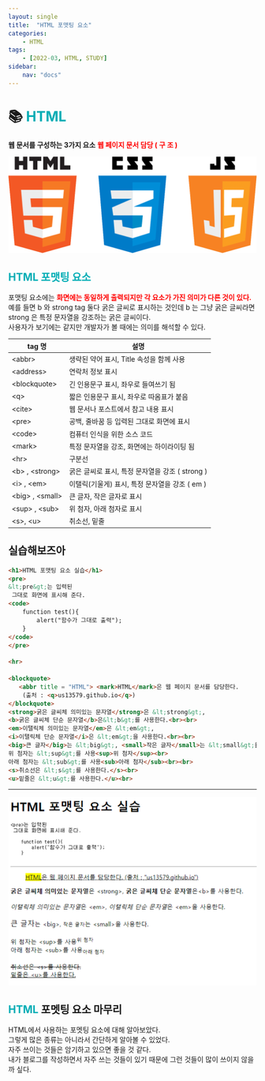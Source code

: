 ```yaml
---
layout: single
title:  "HTML 포맷팅 요소"
categories: 
    - HTML
tags: 
    - [2022-03, HTML, STUDY]
sidebar:
    nav: "docs"
---
```


# 📚 <a style="color:#00adb5">HTML</a>
<b>웹 문서를 구성하는 3가지 요소</b>
<a style="color:red"><b>웹 페이지 문서 담당 ( 구 조 )</b></a><br>
<p align="center"><img src="./../../images/hcj.png"></p>

## <a style="color:#00adb5">HTML 포맷팅 요소</a>
포맷팅 요소에는 <a style="color:red"><strong>화면에는 동일하게 출력되지만 각 요소가 가진 의미가 다른 것이 있다.</strong></a><br>
예를 들면 b 와 strong tag 둘다 굵은 글씨로 표시하는 것인데 b 는 그냥 굵은 글씨라면 strong 은 특정 문자열을 강조하는 굵은 글씨이다.<br>
사용자가 보기에는 같지만 개발자가 볼 때에는 의미를 해석할 수 있다.<br>


| tag 명 | 설명 |
|--------|------|
| &lt;abbr&gt; | 생략된 약어 표시, Title 속성을 함께 사용 |
| &lt;address&gt; | 연락처 정보 표시 |
| &lt;blockquote&gt; | 긴 인용문구 표시, 좌우로 들여쓰기 됨 |
| &lt;q&gt; | 짧은 인용문구 표시, 좌우로 따옴표가 붙음 |
| &lt;cite&gt; | 웹 문서나 포스트에서 참고 내용 표시 |
| &lt;pre&gt; | 공백, 줄바꿈 등 입력된 그대로 화면에 표시 |
| &lt;code&gt; | 컴퓨터 인식을 위한 소스 코드 |
| &lt;mark&gt; | 특정 문자열을 강조, 화면에는 하이라이팅 됨 |
| &lt;hr&gt; | 구분선 |
| &lt;b&gt; , &lt;strong&gt; | 굵은 글씨로 표시, 특정 문자열을 강조 ( strong ) |
| &lt;i&gt; , &lt;em&gt; | 이탤릭(기울게) 표시, 특정 문자열을 강조 ( em ) |
| &lt;big&gt; , &lt;small&gt; | 큰 글자, 작은 글자로 표시 |
| &lt;sup&gt; , &lt;sub&gt; | 위 첨자, 아래 첨자로 표시 |
| &lt;s&gt;, &lt;u&gt; | 취소선, 밑줄 |


## 실습해보즈아

```html
<h1>HTML 포맷팅 요소 실습</h1>
<pre>
&lt;pre&gt;는 입력된
 그대로 화면에 표시해 준다.
<code>
    function test(){
        alert("함수가 그대로 출력");
    }
</code>
</pre>

<hr>

<blockquote>
   <abbr title = "HTML"> <mark>HTML</mark>은 웹 페이지 문서를 담당한다.
    (출처 : <q>us13579.github.io</q>)
</blockquote>
<strong>굵은 글씨체 의미있는 문자열</strong>은 &lt;strong&gt;,
<b>굵은 글씨체 단순 문자열</b>은&lt;b&gt;를 사용한다.<br><br>
<em>이탤릭체 의미있는 문자열</em>은 &lt;em&gt;,
<i>이탤릭체 단순 문자열</i>은 &lt;em&gt;을 사용한다.<br><br>
<big>큰 글자</big>는 &lt;big&gt;, <small>작은 글자</small>는 &lt;small&gt;을 사용한다.<br><br>
위 첨자는 &lt;sup&gt;를 사용<sup>위 첨자</sup><br>
아래 첨자는 &lt;sub&gt;를 사용<sub>아래 첨자</sub><br><br>
<s>취소선은 &lt;s&gt;를 사용한다.</s><br>
<u>밑줄은 &lt;u&gt;를 사용한다.</u><br>
```

<hr>
<img src="./../../images/formatter.png">


## <a style="color:#00adb5">HTML</a> 포멧팅 요소 마무리
HTML에서 사용하는 포멧팅 요소에 대해 알아보았다.<br>
그렇게 많은 종류는 아니라서 간단하게 알아볼 수 있었다.<br>
자주 쓰이는 것들은 암기하고 있으면 좋을 것 같다.<br>
내가 블로그를 작성하면서 자주 쓰는 것들이 있기 때문에 그런 것들이 많이 쓰이지 않을까 싶다.